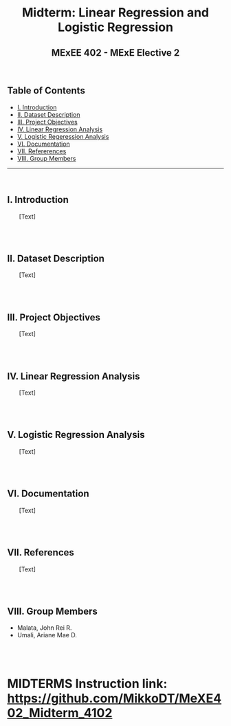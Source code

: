 <h1 align="center">Midterm: Linear Regression and Logistic Regression</h1>
<h2 align="center">MExEE 402 - MExE Elective 2</h2>
<br>

## Table of Contents
  - [I. Introduction](#i-introduction)
  - [II. Dataset Description](#ii-dataset-description)
  - [III. Project Objectives](#iii-project-objectives)
  - [IV. Linear Regression Analysis](#iv-linear-regression-analysis)
  - [V. Logistic Regeression Analysis](#v-logistic-regression-analysis)
  - [VI. Documentation](#vi-documentation)
  - [VII. Refererences](#vii-references)
  - [VIII. Group Members](#vii-group-members)
<hr> 
<br>


## I. Introduction
<p align="justify"> 
  &nbsp;&nbsp;&nbsp;&nbsp;&nbsp;&nbsp; [Text]
  </p>
<br>
<br>


## II. Dataset Description
<p align="justify"> 
  &nbsp;&nbsp;&nbsp;&nbsp;&nbsp;&nbsp; [Text]
  </p>
<br>
<br>


## III. Project Objectives
<p align="justify"> 
  &nbsp;&nbsp;&nbsp;&nbsp;&nbsp;&nbsp; [Text]
  </p>
<br>
<br>


## IV. Linear Regression Analysis
<p align="justify"> 
  &nbsp;&nbsp;&nbsp;&nbsp;&nbsp;&nbsp; [Text]
  </p>
<br>
<br>


## V. Logistic Regression Analysis
<p align="justify"> 
  &nbsp;&nbsp;&nbsp;&nbsp;&nbsp;&nbsp; [Text]
  </p>
<br>
<br>


## VI. Documentation
<p align="justify"> 
  &nbsp;&nbsp;&nbsp;&nbsp;&nbsp;&nbsp; [Text]
  </p>
<br>
<br>


## VII. References
<p align="justify"> 
  &nbsp;&nbsp;&nbsp;&nbsp;&nbsp;&nbsp; [Text]
  </p>
<br>
<br>


## VIII. Group Members
- Malata, John Rei R.
- Umali, Ariane Mae D.
<br>
<br>



# MIDTERMS Instruction link: https://github.com/MikkoDT/MeXE402_Midterm_4102
